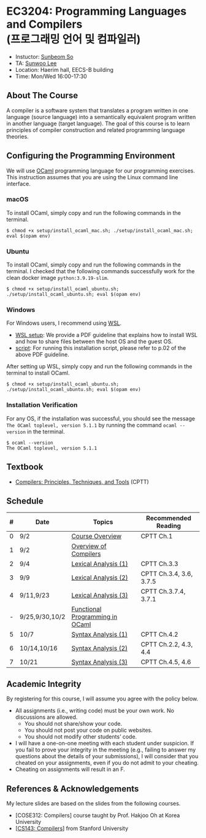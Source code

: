 # EC3204: Programming Languages and Compilers <br> (프로그래밍 언어 및 컴파일러)
* Instuctor: [Sunbeom So](https://gist-pal.github.io)
* TA: [Sunwoo Lee](https://sites.google.com/view/sunwoo-lee/)
* Location: Haerim hall, EECS-B building
* Time: Mon/Wed 16:00-17:30

## About The Course
A compiler is a software system that translates a program written in one language (source language) into a semantically equivalent program written in another language (target language).
The goal of this course is to learn principles of compiler construction and related programming language theories.

## Configuring the Programming Environment
We will use [OCaml](https://ocaml.org/install) programming language for our programming exercises. This instruction assumes that you are using the Linux command line interface.

### macOS
To install OCaml, simply copy and run the following commands in the terminal.
```
$ chmod +x setup/install_ocaml_mac.sh; ./setup/install_ocaml_mac.sh; eval $(opam env)
```

### Ubuntu
To install OCaml, simply copy and run the following commands in the terminal. I checked that the following commands successfully work for the clean docker image ``python:3.9.19-slim``.
```
$ chmod +x setup/install_ocaml_ubuntu.sh; ./setup/install_ocaml_ubuntu.sh; eval $(opam env)
```

### Windows
For Windows users, I recommend using [WSL](https://learn.microsoft.com/en-us/windows/wsl/install).
  * [WSL setup](setup/wsl-install-guideline.pdf): We provide a PDF guideline that explains how to install WSL and how to share files between the host OS and the guest OS.
  * [script](setup/wsl_install.ps1): For running this installation script, please refer to p.02 of the above PDF guideline.
    
After setting up WSL, simply copy and run the following commands in the terminal to install OCaml.
```
$ chmod +x setup/install_ocaml_ubuntu.sh; ./setup/install_ocaml_ubuntu.sh; eval $(opam env)
```

### Installation Verification
For any OS, if the installation was successful, you should see the message ``The OCaml toplevel, version 5.1.1``
by running the command ``ocaml --version`` in the terminal.
```
$ ocaml --version
The OCaml toplevel, version 5.1.1
```

## Textbook
* [Compilers: Principles, Techniques, and Tools](https://www.amazon.com/Compilers-Principles-Techniques-Tools-2nd/dp/0321486811) (CPTT)

## Schedule
|#|Date|Topics|Recommended Reading|
|-|-|------|------|
|0|9/2|[Course Overview](slides/lec0.pdf)|CPTT Ch.1|
|1|9/2|[Overview of Compilers](slides/lec1.pdf)||
|2|9/4|[Lexical Analysis (1)](slides/lec2.pdf)|CPTT Ch.3.3|
|3|9/9|[Lexical Analysis (2)](slides/lec3.pdf)|CPTT Ch.3.4, 3.6, 3.7.5|
|4|9/11,9/23|[Lexical Analysis (3)](slides/lec4.pdf)|CPTT Ch.3.7.4, 3.7.1|
|-|9/25,9/30,10/2|[Functional Programming in OCaml](slides/lec-ocaml.pdf)| |
|5|10/7|[Syntax Analysis (1)](slides/lec5.pdf)|CPTT Ch.4.2|
|6|10/14,10/16|[Syntax Analysis (2)](slides/lec6.pdf)|CPTT Ch.2.2, 4.3, 4.4|
|7|10/21|[Syntax Analysis (3)](slides/lec7.pdf)|CPTT Ch.4.5, 4.6|

## Academic Integrity
By registering for this course, I will assume you agree with the policy below.
* All assignments (i.e., writing code) must be your own work. No discussions are allowed.
  * You should not share/show your code.
  * You should not post your code on public websites.
  * You should not modify other students’ code.
* I will have a one-on-one meeting with each student under suspicion. If you fail to prove your integrity in the meeting (e.g., failing to answer my questions about the details of your submissions), I will consider that you cheated on your assignments, even if you do not admit to your cheating.
* Cheating on assignments will result in an F.

## References & Acknowledgements
My lecture slides are based on the slides from the following courses.

* [COSE312: Compilers] course taught by Prof. Hakjoo Oh at Korea University
* [[CS143: Compilers](https://web.stanford.edu/class/cs143/)] from Stanford University
